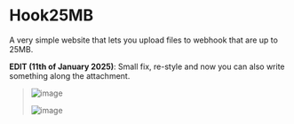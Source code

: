 # Hook25MB
A very simple website that lets you upload files to webhook that are up to 25MB.

**EDIT (11th of January 2025)**: Small fix, re-style and now you can also write something along the attachment.

>
> ![image](https://github.com/user-attachments/assets/3ab4c3a1-7363-4482-bc33-7c600986bce1)
>
> ![image](https://github.com/user-attachments/assets/2414a5e5-69e0-4143-840d-d40532676159)




